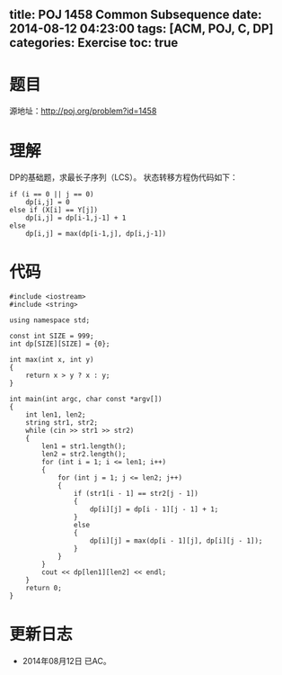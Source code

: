 ﻿title: POJ 1458 Common Subsequence
date: 2014-08-12 04:23:00
tags: [ACM, POJ, C, DP]
categories: Exercise
toc: true
---
# 题目
源地址：http://poj.org/problem?id=1458

# 理解
DP的基础题，求最长子序列（LCS）。
状态转移方程伪代码如下：
```
if (i == 0 || j == 0) 
	dp[i,j] = 0
else if (X[i] == Y[j]) 
	dp[i,j] = dp[i-1,j-1] + 1
else 
	dp[i,j] = max(dp[i-1,j], dp[i,j-1])
```

<!-- more -->

# 代码
```
#include <iostream>
#include <string>

using namespace std;

const int SIZE = 999;
int dp[SIZE][SIZE] = {0};

int max(int x, int y)
{
    return x > y ? x : y;
}

int main(int argc, char const *argv[])
{
    int len1, len2;
    string str1, str2;
    while (cin >> str1 >> str2)
    {
        len1 = str1.length();
        len2 = str2.length();
        for (int i = 1; i <= len1; i++)
        {
            for (int j = 1; j <= len2; j++)
            {
                if (str1[i - 1] == str2[j - 1])
                {
                    dp[i][j] = dp[i - 1][j - 1] + 1;
                }
                else
                {
                    dp[i][j] = max(dp[i - 1][j], dp[i][j - 1]);
                }
            }
        }
        cout << dp[len1][len2] << endl;
    }
    return 0;
}
```
	
# 更新日志
- 2014年08月12日 已AC。
